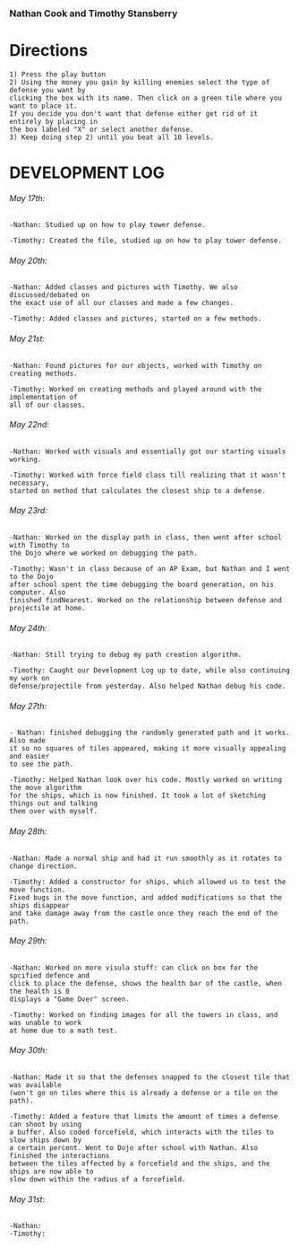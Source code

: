 ### Nathan Cook and Timothy Stansberry

# Directions
	1) Press the play button
	2) Using the money you gain by killing enemies select the type of defense you want by 
	clicking the box with its name. Then click on a green tile where you want to place it.
	If you decide you don't want that defense either get rid of it entirely by placing in 
	the box labeled "X" or select another defense.
	3) Keep doing step 2) until you beat all 10 levels. 
	
# DEVELOPMENT LOG



###### May 17th:
	-Nathan: Studied up on how to play tower defense.
	
	-Timothy: Created the file, studied up on how to play tower defense.

###### May 20th:	
	-Nathan: Added classes and pictures with Timothy. We also discussed/debated on 
	the exact use of all our classes and made a few changes.
	
	-Timothy: Added classes and pictures, started on a few methods.

###### May 21st:
	-Nathan: Found pictures for our objects, worked with Timothy on creating methods.
	
	-Timothy: Worked on creating methods and played around with the implementation of 
	all of our classes.

###### May 22nd:
	-Nathan: Worked with visuals and essentially got our starting visuals working.
	
	-Timothy: Worked with force field class till realizing that it wasn't necessary, 
	started on method that calculates the closest ship to a defense.

###### May 23rd:
	-Nathan: Worked on the display path in class, then went after school with Timothy to 
	the Dojo where we worked on debugging the path. 
	
	-Timothy: Wasn't in class because of an AP Exam, but Nathan and I went to the Dojo 
	after school spent the time debugging the board generation, on his computer. Also 
	finished findNearest. Worked on the relationship between defense and projectile at home.

###### May 24th:
	-Nathan: Still trying to debug my path creation algorithm. 
	
	-Timothy: Caught our Development Log up to date, while also continuing my work on 
	defense/projectile from yesterday. Also helped Nathan debug his code. 


###### May 27th:
	- Nathan: finished debugging the randomly generated path and it works.  Also made 
	it so no squares of tiles appeared, making it more visually appealing and easier 
	to see the path.
	
	-Timothy: Helped Nathan look over his code. Mostly worked on writing the move algorithm 
	for the ships, which is now finished. It took a lot of sketching things out and talking 
	them over with myself. 

###### May 28th: 
	-Nathan: Made a normal ship and had it run smoothly as it rotates to change direction.
	
	-Timothy: Added a constructor for ships, which allowed us to test the move function. 
	Fixed bugs in the move function, and added modifications so that the ships disappear 
	and take damage away from the castle once they reach the end of the path.

###### May 29th:
	-Nathan: Worked on more visula stuff: can click on box for the spcified defence and 
	click to place the defense, shows the health bar of the castle, when the health is 0 
	displays a "Game Over" screen.
	
	-Timothy: Worked on finding images for all the towers in class, and was unable to work 
	at home due to a math test.

###### May 30th:
	-Nathan: Made it so that the defenses snapped to the closest tile that was available 
	(won't go on tiles where this is already a defense or a tile on the path).
	
	-Timothy: Added a feature that limits the amount of times a defense can shoot by using 
	a buffer. Also coded forcefield, which interacts with the tiles to slow ships down by 
	a certain percent. Went to Dojo after school with Nathan. Also finished the interactions 
	between the tiles affected by a forcefield and the ships, and the ships are now able to 
	slow down within the radius of a forcefield.
	
###### May 31st: 
	-Nathan:
	-Timothy:

